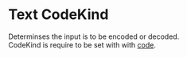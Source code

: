 # Text CodeKind

Determinses the input is to be encoded or decoded.  
CodeKind is require to be set with with [code](/pages/Docs/GruntFile/Options/text/code/).  
